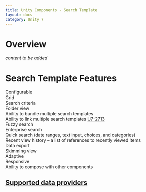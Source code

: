 ```yaml
---
title: Unity Components - Search Template
layout: docs
category: Unity 7
---
```

# Overview

*content to be added*

# Search Template Features

Configurable  
Grid  
Search criteria   
Folder view   
Ability to bundle multiple search templates   
Ability to link multiple search templates [U7-2713](https://jira.intellective.com/browse/U7-2713)  
Fuzzy search  
Enterprise search   
Quick search (date ranges, text input, choices, and categories)  
Recent view history – a list of references to recently viewed items  
Data export   
Skimming view  
Adaptive  
Responsive  
Ability to compose with other components  
## [Supported data providers](search-template/supported-data-providers.md)  
